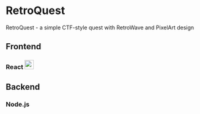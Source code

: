 # RetroQuest

RetroQuest - a simple CTF-style quest with RetroWave and PixelArt design

## Frontend
### React <img src="https://raw.githubusercontent.com/yurijserrano/Github-Profile-Readme-Logos/master/frameworks/react.svg?sanitize=true" width="24" height="24" />

## Backend
### Node.js <img height="16" src="https://raw.githubusercontent.com/yurijserrano/Github-Profile-Readme-Logos/master/frameworks/nodejs.svg" width="24" height="24"/>
